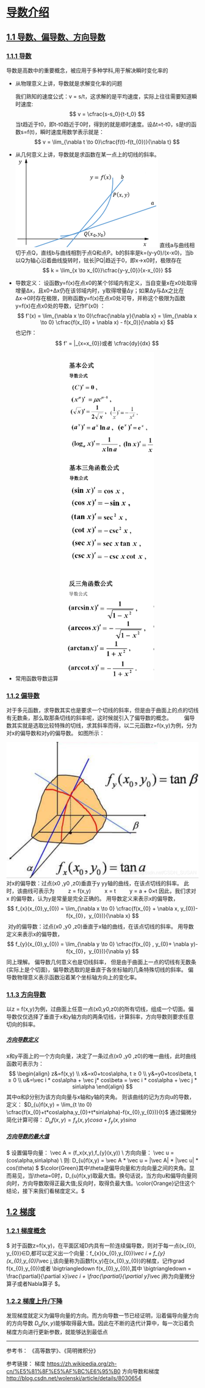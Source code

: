 # [导数介绍]()

## [1.1 导数、偏导数、方向导数]()
  
### [1.1.1 导数]()
    
  导数是高数中的重要概念，被应用于多种学科,用于解决瞬时变化率的        
  - 从物理意义上讲，导数就是求解变化率的问题  

    我们熟知的速度公式：v = s/t，这求解的是平均速度，实际上往往需要知道瞬时速度:
    $$
     v = \cfrac{s-s_0}{t-t_0}
    $$
    当t趋近于t0，即t-t0趋近于0时，得到的就是顺时速度。设Δt=t-t0，s是t的函数s=f(t)，瞬时速度用数学表示就是：
    $$
         v = \lim_{\nabla t \to 0}\cfrac{f(t)-f(t_{0})}{\nabla t}
    $$

  - 从几何意义上讲，导数就是求函数在某一点上的切线的斜率。
![!\[\](../image/dot2.png)](../image/dot2.png)
        直线a与曲线相切于点Q，直线b与曲线相割于点Q和点P。b的斜率是k=(y-y0)/(x-x0)，当b以Q为轴心沿着曲线旋转时，铉长|PQ|趋近于0，即x→x0时，极限存在
$$
 k = \lim_{x \to x_{0}}\cfrac{y-y_{0}}{x-x_{0}}
$$
  - 导数定义：
        设函数y=f(x)在点x0的某个邻域内有定义，当自变量x在x0处取得增量Δx，且x0+Δx仍在该邻域内时，y取得增量Δy；如果Δy与Δx之比在Δx→0时存在极限，则称函数y=f(x)在点x0处可导，并称这个极限为函数y=f(x)在点x0处的导数，记作f’(x0) ：
        $$
         f'(x) = \lim_{\nabla x \to 0}\cfrac{\nabla y}{\nabla x} = \lim_{\nabla x \to 0} \cfrac{f(x_{0} + \nabla x) - f(x_0)}{\nabla x}
        $$
        也记作：
         $$
          f' = |_{x=x_{0}}或者 \cfrac{dy}{dx}
         $$
  - 常用函数导数运算
![!\[\](../image/dot3.png)](../image/dot3.png)

### [1.1.2 偏导数]()

  对于多元函数，求导数其实也是要求一个切线的斜率，但是由于曲面上的点的切线有无数条，那么取那条切线的斜率呢，这时候就引入了偏导数的概念。
  偏导数其实就是选取比较特殊的切线，求其斜率而得，以二元函数z=f(x,y)为例，分为对x的偏导数和对y的偏导数。
    如图所示：
    
  ![!\[\](../image/dot4.png)](../image/dot4.png)
  对x的偏导数：过点(x0 ,y0 ,z0)垂直于y yy轴的曲线，在该点切线的斜率。
此时，该曲线可表示为
   z = f(x,y) 
   x = t 
   y = a + 0×t
因此，我们求对x 的偏导数，认为y是常量是完全正确的。
用导数定义来表示x的偏导数，
  $$
   f_{x}(x_{0},y_{0}) = \lim_{\nabla x \to 0} \cfrac{f(x_{0} + \nabla x, y_{0})-f(x_{0}，y_{0})}{\nabla x}
  $$
​
对y的偏导数：过点(x0 ,y0 ,z0)垂直于x轴的曲线，在该点切线的斜率。
用导数定义来表示x的偏导数，
  $$
   f_{y}(x_{0},y_{0}) = \lim_{\nabla y \to 0} \cfrac{f(x_{0} , y_{0}+ \nabla y)-f(x_{0}，y_{0})}{\nabla y}
  $$
同上理解。
    偏导数几何意义也是切线斜率， 但是由于曲面上一点的切线有无数条(实际上是个切面)，偏导数选取的是垂直于各坐标轴的几条特殊切线的斜率。
    偏导数物理意义表示函数沿着某个坐标轴方向上的变化率。
  
### [1.1.3 方向导数]()
  以z = f(x,y)为例，过曲面上任意一点(x0,y0,z0)的所有切线，组成一个切面。偏导数仅仅选择了垂直于x和y轴方向的两条切线，计算斜率，方向导数则要求任意切向的斜率。
##### [方向导数定义]()
  x和y平面上的一个方向向量，决定了一条过点(x0 ,y0 ,z0)的唯一曲线，此时曲线函数可表示为：
  $$
    \begin{align}
      z&=f(x,y) \\
      x&=x0+tcos\alpha, t ≥ 0 \\ 
      y&=y0+tcos\beta, t ≥ 0 \\
      u&=\vec i * cos\alpha + \vec j* cos\beta = \vec i * cos\alpha + \vec j * sin\alpha
    \end{align}
  $$
其中α和β分别为该方向向量与x轴和y轴的夹角。
则该曲线的记为方向u的导数，定义：
  $D_{u}f(x,y) = \lim_{t \to 0} \cfrac{f(x_{0}+t*cos\alpha,y_{0}+t*sin\alpha)-f(x_{0},y_{0})}{t}$
  通过偏微分简化计算可得：
  $D_{u}f(x,y) = f_{x}(x,y)cos\alpha + f_{y}(x,y)sin\alpha$
##### [方向导数的最大值]()
  $ 
  设置偏导向量：   \vec A = (f_x(x,y),f_{y}(x,y)) \\
  方向向量：  \vec u = (cos\alpha,sin\alpha) \\
  则:  D_{u}f(x,y) = \vec A * \vec u = |\vec A| * |\vec u| * cos(\theta) 
  $
  $\color{Green}其中\theta是偏导向量和方向向量之间的夹角。显而易见，当\theta=0时，D_{u}f(x,y)取最大值。换句话说，当方向u和偏导向量同向时，方向导数取得正最大值;反向时，取得负最大值。\color{Orange}记住这个结论，接下来我们看梯度定义。$
## [1.2 梯度]()
### [1.2.1 梯度概念]()
  $
  对于函数z=f(x,y)，在平面区域D内具有一阶连续偏导数，则对于每一点(x_{0}, y_{0})∈D,都可以定义出一个向量：f_{x}(x_{0},y_{0})*\vec i + f_{y}(x_{0},y_{0})*\vec j,该向量称为函数f(x,y)在(x_{0},y_{0})的梯度，记作grad f(x_{0},y_{0})或者 \bigtriangledown f(x_{0},y_{0}),其中 \bigtriangledown = \frac{\partial}{\partial x}*\vec i + \frac{\partial}{\partial y}*\vec j​称为向量微分算子或者Nabla算子
  $。

### [1.2.2 梯度上升/下降]()
  发现梯度就定义为偏导向量的方向。而方向导数一节已经证明，沿着偏导向量方向的方向导数 $D_{u}f(x,y)$能够取得最大值。因此在不断的迭代计算中，每一次沿着负梯度方向进行更新参数，就能够达到最低点

---
参考书：
《高等数学》、《简明微积分》

参考链接：
梯度
https://zh.wikipedia.org/zh-cn/%E5%81%8F%E5%AF%BC%E6%95%B0
方向导数和梯度
http://blog.csdn.net/wolenski/article/details/8030654